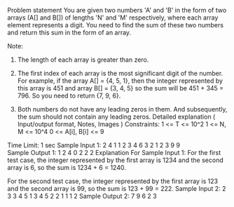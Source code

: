 Problem statement
You are given two numbers 'A' and 'B' in the form of two arrays (A[] and B[]) of lengths 'N' and 'M' respectively, where each array element represents a digit. You need to find the sum of these two numbers and return this sum in the form of an array.

Note:

1. The length of each array is greater than zero.

2. The first index of each array is the most significant digit of the number. For example, if the array A[] = {4, 5, 1}, then the integer represented by this array is 451 and array B[] = {3, 4, 5} so the sum will be 451 + 345 = 796. So you need to return {7, 9, 6}.

3. Both numbers do not have any leading zeros in them. And subsequently, the sum should not contain any leading zeros.
Detailed explanation ( Input/output format, Notes, Images )
Constraints:
1 <= T <= 10^2
1 <= N, M <= 10^4
0 <= A[i], B[i] <= 9

Time Limit: 1 sec
Sample Input 1:
2
4 1 
1 2 3 4
6
3 2
1 2 3
9 9    
Sample Output 1:
1 2 4 0
2 2 2
Explanation For Sample Input 1:
For the first test case, the integer represented by the first array is 1234 and the second array is 6, so the sum is 1234 + 6 =  1240.

For the second test case, the integer represented by the first array is 123 and the second array is 99, so the sum is 123 + 99 = 222.
Sample Input 2:
2
3 3 
4 5 1
3 4 5
2 2
1 1
1 2
Sample Output 2:
7 9 6
2 3
